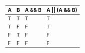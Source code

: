 
|  A  |  B  |  A && B  | A \|\| (A && B) |
|-----|-----|----------|-----------------|
| T   | T   | T        | T               |
| T   | F   | F        | T               |
| F   | T   | F        | F               |
| F   | F   | F        | F               |
